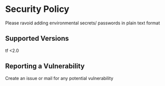 # Security Policy

Please ravoid adding environmental secrets/ passwords in plain text format

## Supported Versions

tf <2.0

## Reporting a Vulnerability
 Create an issue or mail for any potential vulnerability
